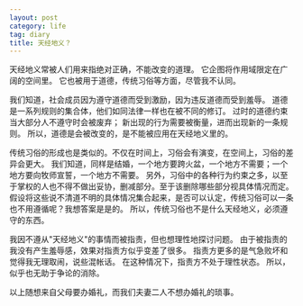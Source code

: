```yaml
---
layout: post
category: life
tag: diary
title: 天经地义？
---
```


天经地义常被人们用来指绝对正确，不能改变的道理。
它企图将作用域限定在广阔的空间里。
它也被用于道德，传统习俗等方面，尽管我不认同。

我们知道，社会成员因为遵守道德而受到激励，因为违反道德而受到羞辱。
道德是一系列规则的集合体，他们如同法律一样也在被不同的修订。
过时的道德约束当大部分人不遵守时会被废弃；
新出现的行为需要被衡量，进而出现新的一条规则。
所以，道德是会被改变的，是不能被应用在天经地义里的。

传统习俗的形成也是类似的。不仅在时间上，习俗会有演变，在空间上，习俗的差异会更大。
我们知道，同样是结婚，一个地方要跨火盆，一个地方不需要；一个地方要向牧师宣誓，一个地方不需要。
另外，习俗中的各种行为约束之多，以至于掌权的人也不得不做出妥协，删减部分。至于该删除哪些部分视具体情况而定。
假设将这些说不清道不明的具体情况集合起来，是否可以认定，传统习俗可以一条也不用遵循呢？我想答案是是的。
所以，传统习俗也不是什么天经地义，必须遵守的东西。

我因不遵从"天经地义"的事情而被指责，但也想理性地探讨问题。
由于被指责的我没有产生羞辱感，效果对指责方似乎变差了很多。
指责方更多的是气急败坏和觉得我无理取闹，说些混帐话。
在这种情况下，指责方不处于理性状态。
所以，似乎也无助于争论的消除。

以上随想来自父母要办婚礼，而我们夫妻二人不想办婚礼的琐事。
